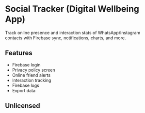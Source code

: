 # Social Tracker (Digital Wellbeing App)

Track online presence and interaction stats of WhatsApp/Instagram contacts with Firebase sync, notifications, charts, and more.

## Features
- Firebase login
- Privacy policy screen
- Online friend alerts
- Interaction tracking
- Firebase logs
- Export data

## Unlicensed
